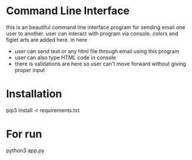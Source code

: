 # Command Line Interface
this is an beautiful command line interface program for sending email one user to another. user can interact with program via console. colors and figlet arts are added here.
in here
* user can send text or any html file through email using this program
* user can also type HTML code in console
* there is validations are here so user can't move forward without giving proper input
# Installation
pip3 install -r requirements.txt
# For run
python3 app.py